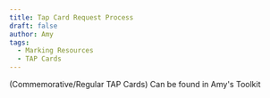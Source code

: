 ```yaml
---
title: Tap Card Request Process
draft: false
author: Amy
tags:
  - Marking Resources
  - TAP Cards
---
```


(Commemorative/Regular TAP Cards) Can be found in Amy's Toolkit